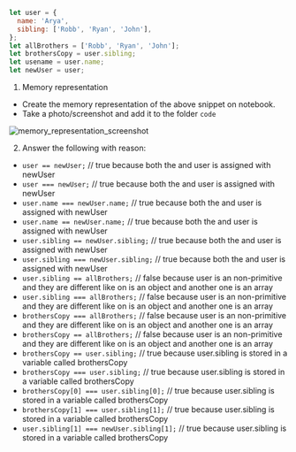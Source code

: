 ```js
let user = {
  name: 'Arya',
  sibling: ['Robb', 'Ryan', 'John'],
};
let allBrothers = ['Robb', 'Ryan', 'John'];
let brothersCopy = user.sibling;
let usename = user.name;
let newUser = user;
```

1. Memory representation

- Create the memory representation of the above snippet on notebook.
- Take a photo/screenshot and add it to the folder `code`

<!-- To add this image here use ![name](./hello.jpg) -->
![memory_representation_screenshot](./hello.jpg)

2. Answer the following with reason:

- `user == newUser;` // true because both the  and user is assigned with newUser
- `user === newUser;` // true because both the  and user is assigned with newUser
- `user.name === newUser.name;` // true because both the  and user is assigned with newUser
- `user.name == newUser.name;` // true because both the  and user is assigned with newUser
- `user.sibling == newUser.sibling;` // true because both the  and user is assigned with newUser
- `user.sibling === newUser.sibling;` // true because both the  and user is assigned with newUser
- `user.sibling == allBrothers;` // false because user is an non-primitive and they are different like on is an object and another one is an array
- `user.sibling === allBrothers;` // false because user is an non-primitive and they are different like on is an object and another one is an array
- `brothersCopy === allBrothers;` // false because user is an non-primitive and they are different like on is an object and another one is an array
- `brothersCopy == allBrothers;` // false because user is an non-primitive and they are different like on is an object and another one is an array
- `brothersCopy == user.sibling;` // true because user.sibling is stored in a variable called brothersCopy
- `brothersCopy === user.sibling;` // true because user.sibling is stored in a variable called brothersCopy
- `brothersCopy[0] === user.sibling[0];` // true because user.sibling is stored in a variable called brothersCopy
- `brothersCopy[1] === user.sibling[1];` // true because user.sibling is stored in a variable called brothersCopy
- `user.sibling[1] === newUser.sibling[1];` // true because user.sibling is stored in a variable called brothersCopy
